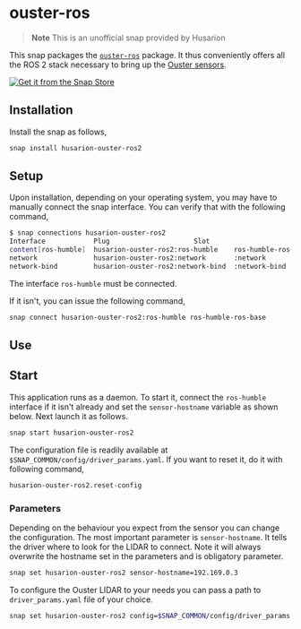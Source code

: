 # ouster-ros

> **Note**
> This is an unofficial snap provided by Husarion

This snap packages the [`ouster-ros`](https://github.com/ouster-lidar/ouster-ros/tree/ros2) package.
It thus conveniently offers all the ROS 2 stack necessary to bring up the [Ouster sensors](https://ouster.com/).

[![Get it from the Snap Store](https://snapcraft.io/static/images/badges/en/snap-store-black.svg)](https://snapcraft.io/husarion-ouster-ros2)

## Installation

Install the snap as follows,

```bash
snap install husarion-ouster-ros2
```

## Setup

Upon installation, depending on your operating system,
you may have to manually connect the snap interface.
You can verify that with the following command,

```bash
$ snap connections husarion-ouster-ros2
Interface            Plug                     Slot                            Notes
content[ros-humble]  husarion-ouster-ros2:ros-humble    ros-humble-ros-base:ros-humble  manual
network              husarion-ouster-ros2:network       :network                        -
network-bind         husarion-ouster-ros2:network-bind  :network-bind                   -
```

The interface `ros-humble` must be connected.

If it isn't, you can issue the following command,

```bash
snap connect husarion-ouster-ros2:ros-humble ros-humble-ros-base
```

## Use

## Start

This application runs as a daemon.
To start it, connect the `ros-humble` interface if it isn't already and set the `sensor-hostname` variable as shown below.
Next launch it as follows.
```bash
snap start husarion-ouster-ros2
```

The configuration file is readily available at `$SNAP_COMMON/config/driver_params.yaml`.
If you want to reset it, do it with following command,
```bash
husarion-ouster-ros2.reset-config 
```

### Parameters

Depending on the behaviour you expect from the sensor you can change the configuration.
The most important parameter is `sensor-hostname`. It tells the driver where to look for the LIDAR to connect. Note it will always overwrite the hostname set in the parameters and is obligatory parameter. 

```bash
snap set husarion-ouster-ros2 sensor-hostname=192.169.0.3
```

To configure the Ouster LIDAR to your needs you can pass a path to `driver_params.yaml` file of your choice.
```bash
snap set husarion-ouster-ros2 config=$SNAP_COMMON/config/driver_params.yaml
```